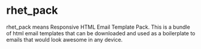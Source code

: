 # rhet_pack
rhet_pack means Responsive HTML Email Template Pack. This is a bundle of html email templates that can be downloaded and used as a boilerplate to emails that would look awesome in any device.
